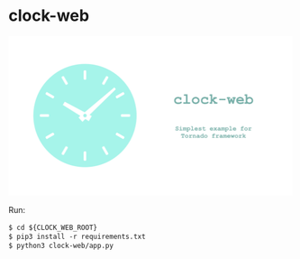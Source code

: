 clock-web
========

![](https://github.com/somenkovnikita/clock-web/blob/master/github/mainpage.png)

Run:
```
$ cd ${CLOCK_WEB_ROOT}
$ pip3 install -r requirements.txt
$ python3 clock-web/app.py
```
